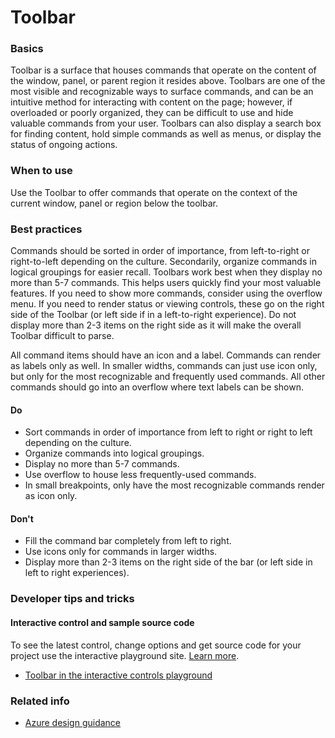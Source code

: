 ﻿# Toolbar

 
<a name="basics"></a>
### Basics
Toolbar is a surface that houses commands that operate on the content of the window, panel, or parent region it resides above. Toolbars are one of the most visible and recognizable ways to surface commands, and can be an intuitive method for interacting with content on the page; however, if overloaded or poorly organized, they can be difficult to use and hide valuable commands from your user. Toolbars can also display a search box for finding content, hold simple commands as well as menus, or display the status of ongoing actions.


<!-- TODO get an IMAGE to embed here -->

<!-- TODO get an SAMPLE CODE to embed here -->

 
<a name="when-to-use"></a>
### When to use
Use the Toolbar to offer commands that operate on the context of the current window, panel or region below the toolbar.


 
<a name="best-practices"></a>
### Best practices
Commands should be sorted in order of importance, from left-to-right or right-to-left depending on the culture. Secondarily, organize commands in logical groupings for easier recall. Toolbars work best when they display no more than 5-7 commands. This helps users quickly find your most valuable features. If you need to show more commands, consider using the overflow menu. If you need to render status or viewing controls, these go on the right side of the Toolbar (or left side if in a left-to-right experience). Do not display more than 2-3 items on the right side as it will make the overall Toolbar difficult to parse.

All command items should have an icon and a label. Commands can render as labels only as well. In smaller widths, commands can just use icon only, but only for the most recognizable and frequently used commands. All other commands should go into an overflow where text labels can be shown.


<a name="best-practices-do"></a>
#### Do

* Sort commands in order of importance from left to right or right to left depending on the culture.
* Organize commands into logical groupings.
* Display no more than 5-7 commands.
* Use overflow to house less frequently-used commands.
* In small breakpoints, only have the most recognizable commands render as icon only.

<a name="best-practices-don-t"></a>
#### Don&#39;t

* Fill the command bar completely from left to right.
* Use icons only for commands in larger widths.
* Display more than 2-3 items on the right side of the bar (or left side in left to right experiences).


 
<a name="developer-tips-and-tricks"></a>
### Developer tips and tricks



<a name="developer-tips-and-tricks-interactive-control-and-sample-source-code"></a>
#### Interactive control and sample source code
To see the latest control, change options and get source code for your project use the interactive playground site.  [Learn more](./top-extensions-controls-playground.md).

*  <a href="https://ms.portal.azure.com/?Microsoft_Azure_Playground=true#blade/Microsoft_Azure_Playground/ControlsIndexBlade/Toolbar_create_Playground" target="_blank">Toolbar in the interactive controls playground</a>

 

 
<a name="related-info"></a>
### Related info

<!-- TODO link to Figma -->

* [Azure design guidance](http://aka.ms/portalfx/design)


